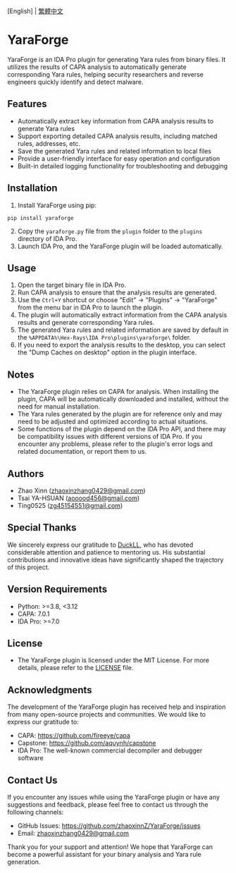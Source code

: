 [English] | [繁體中文](README_zh.md)
# YaraForge
YaraForge is an IDA Pro plugin for generating Yara rules from binary files. It utilizes the results of CAPA analysis to automatically generate corresponding Yara rules, helping security researchers and reverse engineers quickly identify and detect malware.

## Features

* Automatically extract key information from CAPA analysis results to generate Yara rules
* Support exporting detailed CAPA analysis results, including matched rules, addresses, etc.
* Save the generated Yara rules and related information to local files
* Provide a user-friendly interface for easy operation and configuration
* Built-in detailed logging functionality for troubleshooting and debugging

## Installation

1. Install YaraForge using pip:
```shell
pip install yaraforge
```
2. Copy the `yaraforge.py` file from the `plugin` folder to the `plugins` directory of IDA Pro.
3. Launch IDA Pro, and the YaraForge plugin will be loaded automatically.

## Usage

1. Open the target binary file in IDA Pro.
2. Run CAPA analysis to ensure that the analysis results are generated.
3. Use the `Ctrl+Y` shortcut or choose "Edit" -> "Plugins" -> "YaraForge" from the menu bar in IDA Pro to launch the plugin.
4. The plugin will automatically extract information from the CAPA analysis results and generate corresponding Yara rules.
5. The generated Yara rules and related information are saved by default in the `%APPDATA%\Hex-Rays\IDA Pro\plugins\yaraforge\` folder.
6. If you need to export the analysis results to the desktop, you can select the "Dump Caches on desktop" option in the plugin interface.

## Notes

* The YaraForge plugin relies on CAPA for analysis. When installing the plugin, CAPA will be automatically downloaded and installed, without the need for manual installation.
* The Yara rules generated by the plugin are for reference only and may need to be adjusted and optimized according to actual situations.
* Some functions of the plugin depend on the IDA Pro API, and there may be compatibility issues with different versions of IDA Pro. If you encounter any problems, please refer to the plugin's error logs and related documentation, or report them to us.

## Authors

* Zhao Xinn (zhaoxinzhang0429@gmail.com)
* Tsai YA-HSUAN (aooood456@gmail.com)
* Ting0525 (zg45154551@gmail.com)

## Special Thanks

We sincerely express our gratitude to [DuckLL](https://github.com/DuckLL), who has devoted considerable attention and patience to mentoring us. His substantial contributions and innovative ideas have significantly shaped the trajectory of this project.
## Version Requirements

* Python: >=3.8, <3.12
* CAPA: 7.0.1
* IDA Pro: >=7.0

## License
* The YaraForge plugin is licensed under the MIT License. For more details, please refer to the [LICENSE](LICENSE) file.

## Acknowledgments
The development of the YaraForge plugin has received help and inspiration from many open-source projects and communities. We would like to express our gratitude to:

* CAPA: https://github.com/fireeye/capa
* Capstone: https://github.com/aquynh/capstone
* IDA Pro: The well-known commercial decompiler and debugger software

## Contact Us
If you encounter any issues while using the YaraForge plugin or have any suggestions and feedback, please feel free to contact us through the following channels:

* GitHub Issues: https://github.com/zhaoxinnZ/YaraForge/issues
* Email: zhaoxinzhang0429@gmail.com

Thank you for your support and attention! We hope that YaraForge can become a powerful assistant for your binary analysis and Yara rule generation.